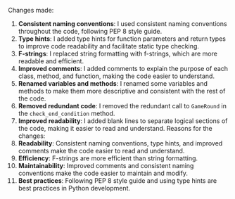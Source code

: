 Changes made:
1. **Consistent naming conventions**: I used consistent naming conventions throughout the code, following PEP 8 style guide.
2. **Type hints**: I added type hints for function parameters and return types to improve code readability and facilitate static type checking.
3. **F-strings**: I replaced string formatting with f-strings, which are more readable and efficient.
4. **Improved comments**: I added comments to explain the purpose of each class, method, and function, making the code easier to understand.
5. **Renamed variables and methods**: I renamed some variables and methods to make them more descriptive and consistent with the rest of the code.
6. **Removed redundant code**: I removed the redundant call to `GameRound` in the `check_end_condition` method.
7. **Improved readability**: I added blank lines to separate logical sections of the code, making it easier to read and understand.
Reasons for the changes:
1. **Readability**: Consistent naming conventions, type hints, and improved comments make the code easier to read and understand.
2. **Efficiency**: F-strings are more efficient than string formatting.
3. **Maintainability**: Improved comments and consistent naming conventions make the code easier to maintain and modify.
4. **Best practices**: Following PEP 8 style guide and using type hints are best practices in Python development.

